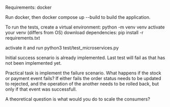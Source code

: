 Requirements: docker

Run docker, then docker compose up --build to build the application.




To run the tests, 
create a virtual environment: python -m venv venv
activate your venv (differs from OS)
download dependencies: pip install -r requirements.txt


activate it and run python3 test/test_microservices.py

Initial success scenario is already implemented. Last test will fail as that has not been implemented yet.


Practical task is implement the failure scenario. What happens if the stock or payment event fails? If either fails the order status needs to be updated to rejected, and the operation of the another needs to be rolled back, but only if that event was successfull.

A theoretical question is what would you do to scale the consumers?
